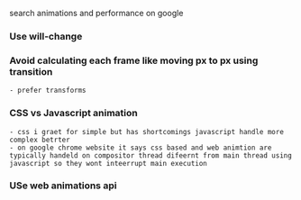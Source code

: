 search animations and performance on google

### Use will-change

### Avoid calculating each frame like moving px to px using transition
	- prefer transforms

### CSS vs Javascript animation
	- css i graet for simple but has shortcomings javascript handle more complex betrter 
	- on google chrome website it says css based and web animtion are typically handeld on compositor thread difeernt from main thread using javascript so they wont inteerrupt main execution

### USe web animations api
